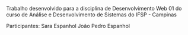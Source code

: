 Trabalho desenvolvido para a disciplina de Desenvolvimento Web 01 do curso de Análise e Desenvolvimento de Sistemas do IFSP - Campinas

Participantes: 
Sara Espanhol
João Pedro Espanhol

